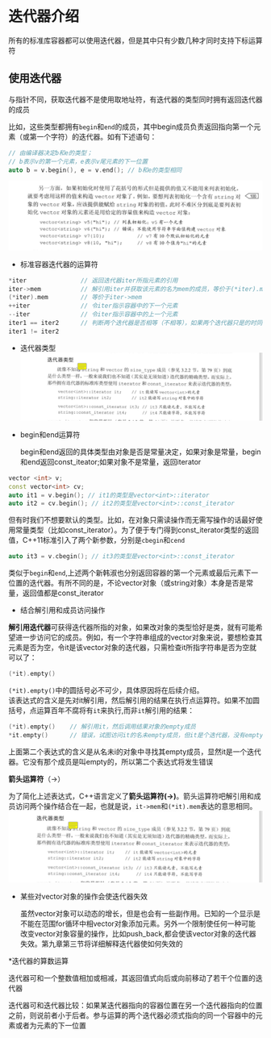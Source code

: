 # 迭代器介绍

所有的标准库容器都可以使用迭代器，但是其中只有少数几种才同时支持下标运算符

## 使用迭代器

与指针不同，获取迭代器不是使用取地址符，有迭代器的类型同时拥有返回迭代器的成员

比如，这些类型都拥有`begin`和`end`的成员，其中begin成员负责返回指向第一个元素（或第一个字符）的迭代器。如有下述语句：

```c++
// 由编译器决定b和e的类型；
// b表示v的第一个元素，e表示v尾元素的下一位置
auto b = v.begin(), e = v.end(); // b和e的类型相同
```

![本地路径](Snipaste_002.png "尾后迭代器")

* 标准容器迭代器的运算符

```c++
*iter               // 返回迭代器iter所指元素的引用
iter->mem           // 解引用iter并获取该元素的名为mem的成员，等价于(*iter).mem
(*iter).mem         // 等价于iter->mem
++iter              // 令iter指示容器中的下一个元素
--iter              // 令iter指示容器中的上一个元素
iter1 == iter2      // 判断两个迭代器是否相等（不相等），如果两个迭代器只是的时同一个元素或者他们时同一个容器的尾后迭代器，则相等；反之，不相等
iter1 != iter2
```

* 迭代器类型
![本地路径](Snipaste_004.png "迭代器类型")
* begin和end运算符

     begin和end返回的具体类型由对象是否是常量决定，如果对象是常量，begin和end返回const_iteator;如果对象不是常量，返回iterator

```cpp
vector <int> v;
const vector<int> cv;
auto it1 = v.begin(); // it1的类型是vector<int>::iterator
auto it2 = cv.begin(); // it2的类型是vector<int>::const_iterator
```

但有时我们不想要默认的类型。比如，在对象只需读操作而无需写操作的话最好使用常量类型（比如const_iterator）。为了便于专门得到const_iterator类型的返回值，C++11标准引入了两个新参数，分别是`cbegin`和`cend`

```cpp
auto it3 = v.cbegin(); // it3的类型是vector<int>::const_iterator
```

类似于`begin`和`end`,上述两个新韩淑也分别返回容器的第一个元素或最后元素下一位置的迭代器。有所不同的是，不论vector对象（或string对象）本身是否是常量，返回值都是const_iterator

* 结合解引用和成员访问操作

**解引用迭代器**可获得迭代器所指的对象，如果改对象的类型恰好是类，就有可能希望进一步访问它的成员。例如，有一个字符串组成的vector对象来说，要想检查其元素是否为空，令it是该vector对象的迭代器，只需检查it所指字符串是否为空就可以了：

```cpp
(*it).empty()
```

`(*it).empty()`中的圆括号必不可少，具体原因将在后续介绍。  
该表达式的含义是先对it解引用，然后解引用的结果在执行点运算符。如果不加圆括号，点运算百年不腐将有`it`来执行,而非`it`解引用的结果：

```cpp
(*it).empty()    // 解引用it，然后调用结果对象的empty成员
*it.empty()      // 错误，试图访问it的名未empty成员，但it是个迭代器，没有empty成员
```

上面第二个表达式的含义是从名未i的对象中寻找其empty成员，显然it是一个迭代器。它没有那个成员是叫empty的，所以第二个表达式将发生错误

**箭头运算符**（->）

为了简化上述表达式，C++语言定义了**箭头运算符(->)**。箭头运算符吧解引用和成员访问两个操作结合在一起，也就是说，`it->mem`和`(*it).mem`表达的意思相同。
![本地路径](Snipaste_004.png "箭头运算符的应用")

* 某些对vector对象的操作会使迭代器失效

   虽然vector对象可以动态的增长，但是也会有一些副作用。已知的一个显示是不能在范围for循环中相vector对象添加元素。另外一个限制使任何一种可能改变vector对象容量的操作，比如push_back,都会使该vector对象的迭代器失效。第九章第三节将详细解释迭代器使如何失效的

*迭代器的算数运算

迭代器可和一个整数值相加或相减，其返回值式向后或向前移动了若干个位置的迭代器

迭代器可和迭代器比较：如果某迭代器指向的容器位置在另一个迭代器指向的位置之前，则说前者小于后者。参与运算的两个迭代器必须式指向的同一个容器中的元素或者为元素的下一位置
